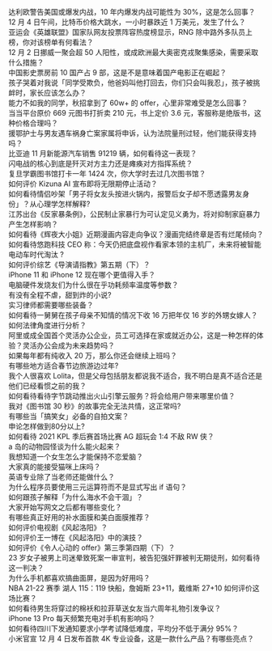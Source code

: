 达利欧警告美国或爆发内战，10 年内爆发内战可能性为 30%，这是怎么回事？  
12 月 4 日午间，比特币价格大跳水，一小时暴跌近 1 万美元，发生了什么？  
亚运会《英雄联盟》国家队网友投票阵容热度榜显示，RNG 除中路外多队员上榜，你对该榜单有何看法？  
12 月 2 日挪威一聚会超 50 人阳性，或成欧洲最大奥密克戎聚集感染，需要采取什么措施？  
中国影史票房前 10 国产占 9 部，这是不是意味着国产电影正在崛起？  
孩子哭着对我说「同学受欺负，他爸妈叫他打回去，你们只会叫我忍」，孩子被挑衅时，家长应该怎么办？  
能力不如我的同学，秋招拿到了 60w+ 的 offer，心里非常难受是怎么回事？  
当当平台原价 669 元图书打折卖 210 元，书上定价 3.6 元，客服称是绝版书，这种价格合理吗？  
援鄂护士与男友遇车祸身亡案家属将申诉，认为法院量刑过轻，他们能获得支持吗？  
比亚迪 11 月新能源汽车销售 91219 辆，如何看待这一表现？  
闪电战的核心到底是歼灭对方主力还是瘫痪对方指挥系统？  
复旦学霸图书馆打卡一年 1424 次，你大学时去过几次图书馆？  
如何评价 Kizuna AI  宣布即将无限期停止活动？  
如何看待情侣吵架「男子将女友头按进火锅内，报警后女子却不愿透露男友身份」？从心理学怎样解释?  
江苏出台《反家暴条例》，公民制止家暴行为可认定见义勇为，将对抑制家庭暴力产生怎样影响？  
如何看待《辉夜大小姐》近期漫画内容走向争议？漫画完结终章是否有烂尾倾向？  
如何看待悠跑科技 CEO 称：今天仍把底盘视作看家本领的主机厂，未来将被智能电动车时代淘汰 ?  
如何评价综艺《导演请指教》第五期（下）？  
iPhone 11 和 iPhone 12 现在哪个更值得入手？  
电脑硬件发烧友们为什么很在乎功耗频率温度等参数？  
有没有全程不虐，甜到炸的小说?  
实习律师都需要哪些装备？  
如何看待一舅舅在孩子母亲不知情的情况下收 16 万把年仅 16 岁的外甥女嫁人？如何法律角度进行分析？  
阿里或成全国首个灵活办公企业，员工可选择在家或就近办公，这是一种怎样的体验？灵活办公会成为未来趋势吗？  
如果每年都有纯收入 20 万，那么你还会继续上班吗？  
有哪些地方适合春节边旅游边过年?  
我个人很喜欢 Lolita，但是父母包括朋友都说我不适合，我不明白是真不适合还是他们已经看惯之前的我？  
如何看待看待字节跳动推出火山引擎云服务？将会给用户带来哪里价值？  
我对《图书馆 30 秒》的故事完全无法共情，这正常吗?  
有哪些当「搞笑女」必备的自拍文案？  
申论怎样做到80分以上?  
如何看待 2021 KPL 季后赛首场比赛 AG 超玩会 1:4 不敌 RW 侠？  
a 岛的动物园怪谈为什么能火起来？  
我想知道一个女生怎么才能保持不恋爱脑？  
大家真的能接受猫咪上床吗？  
英语专业除了当老师还能做什么？  
为什么程序员要使用三元运算符而不是显式写出 if 语句？  
如何跟孩子解释「为什么海水不会干涸」？  
大家开始写网文之后都有哪些变化？  
有哪些真正好用的补水面膜和美白面膜推荐？  
如何评价电视剧《风起洛阳》？  
如何评价王一博在《风起洛阳》中的演技？  
如何评价《令人心动的 offer》第三季第四期（下）？  
23 岁女子被男上司迷晕致死案一审宣判，被告犯强奸罪被判无期徒刑，如何看待这一判决？  
为什么手机都喜欢搞曲面屏，是因为好用吗？  
NBA 21-22 赛季 湖人 115：119 快船，詹姆斯 23+11，戴维斯 27+10 如何评价这场比赛？  
如何看待男生将穿过的棉袄和拉菲草送女友当六周年礼物引发争议？  
iPhone 13 Pro 每天频繁充电对手机有影响吗？  
如何看待四川下发通知要求小学考试降低难度，平均分不低于满分 95%？  
小米官宣 12 月 4 日发布首款 4K 专业设备，这是一款什么产品？有哪些亮点？  
